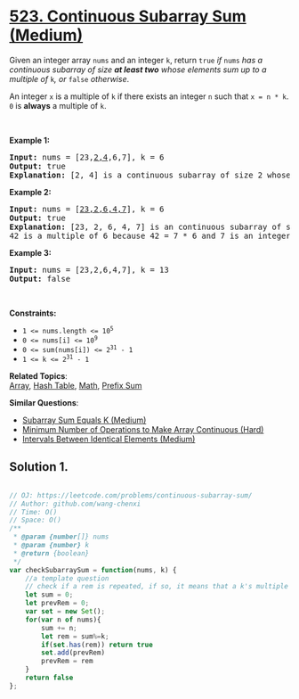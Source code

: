 # [523. Continuous Subarray Sum (Medium)](https://leetcode.com/problems/continuous-subarray-sum/)

<p>Given an integer array <code>nums</code> and an integer <code>k</code>, return <code>true</code> <em>if </em><code>nums</code><em> has a continuous subarray of size <strong>at least two</strong> whose elements sum up to a multiple of</em> <code>k</code><em>, or </em><code>false</code><em> otherwise</em>.</p>

<p>An integer <code>x</code> is a multiple of <code>k</code> if there exists an integer <code>n</code> such that <code>x = n * k</code>. <code>0</code> is <strong>always</strong> a multiple of <code>k</code>.</p>

<p>&nbsp;</p>
<p><strong class="example">Example 1:</strong></p>

<pre><strong>Input:</strong> nums = [23,<u>2,4</u>,6,7], k = 6
<strong>Output:</strong> true
<strong>Explanation:</strong> [2, 4] is a continuous subarray of size 2 whose elements sum up to 6.
</pre>

<p><strong class="example">Example 2:</strong></p>

<pre><strong>Input:</strong> nums = [<u>23,2,6,4,7</u>], k = 6
<strong>Output:</strong> true
<strong>Explanation:</strong> [23, 2, 6, 4, 7] is an continuous subarray of size 5 whose elements sum up to 42.
42 is a multiple of 6 because 42 = 7 * 6 and 7 is an integer.
</pre>

<p><strong class="example">Example 3:</strong></p>

<pre><strong>Input:</strong> nums = [23,2,6,4,7], k = 13
<strong>Output:</strong> false
</pre>

<p>&nbsp;</p>
<p><strong>Constraints:</strong></p>

<ul>
	<li><code>1 &lt;= nums.length &lt;= 10<sup>5</sup></code></li>
	<li><code>0 &lt;= nums[i] &lt;= 10<sup>9</sup></code></li>
	<li><code>0 &lt;= sum(nums[i]) &lt;= 2<sup>31</sup> - 1</code></li>
	<li><code>1 &lt;= k &lt;= 2<sup>31</sup> - 1</code></li>
</ul>


**Related Topics**:  
[Array](https://leetcode.com/tag/array/), [Hash Table](https://leetcode.com/tag/hash-table/), [Math](https://leetcode.com/tag/math/), [Prefix Sum](https://leetcode.com/tag/prefix-sum/)

**Similar Questions**:
* [Subarray Sum Equals K (Medium)](https://leetcode.com/problems/subarray-sum-equals-k/)
* [Minimum Number of Operations to Make Array Continuous (Hard)](https://leetcode.com/problems/minimum-number-of-operations-to-make-array-continuous/)
* [Intervals Between Identical Elements (Medium)](https://leetcode.com/problems/intervals-between-identical-elements/)

## Solution 1.

```js

// OJ: https://leetcode.com/problems/continuous-subarray-sum/
// Author: github.com/wang-chenxi
// Time: O()
// Space: O()
/**
 * @param {number[]} nums
 * @param {number} k
 * @return {boolean}
 */
var checkSubarraySum = function(nums, k) {
    //a template question
    // check if a rem is repeated, if so, it means that a k's multiple created
    let sum = 0;
    let prevRem = 0;
    var set = new Set();
    for(var n of nums){
        sum += n;
        let rem = sum%=k;
        if(set.has(rem)) return true
        set.add(prevRem)
        prevRem = rem
    }
    return false
};

```